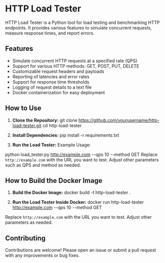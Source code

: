 # HTTP Load Tester

HTTP Load Tester is a Python tool for load testing and benchmarking HTTP endpoints. It provides various features to simulate concurrent requests, measure response times, and report errors.

## Features

- Simulate concurrent HTTP requests at a specified rate (QPS)
- Support for various HTTP methods: GET, POST, PUT, DELETE
- Customizable request headers and payloads
- Reporting of latencies and error rates
- Support for response time thresholds
- Logging of request details to a text file
- Docker containerization for easy deployment

## How to Use

1. **Clone the Repository:**
git clone https://github.com/yourusername/http-load-tester.git
cd http-load-tester

2. **Install Dependencies:**
pip install -r requirements.txt

3. **Run the Load Tester:**
Example Usage:

python load_tester.py http://example.com --qps 10 --method GET
Replace `http://example.com` with the URL you want to test. Adjust other parameters such as QPS and method as needed.

## How to Build the Docker Image

1. **Build the Docker Image:**
docker build -t http-load-tester .

2. **Run the Load Tester Inside Docker:**
docker run http-load-tester http://example.com --qps 10 --method GET

Replace `http://example.com` with the URL you want to test. Adjust other parameters as needed.

## Contributing

Contributions are welcome! Please open an issue or submit a pull request with any improvements or bug fixes.